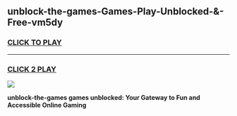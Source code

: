 
## unblock-the-games-Games-Play-Unblocked-&-Free-vm5dy
<h3>
<a href="https://premium76.site?title=unblock-the-games&ref=24A">CLICK TO PLAY</a></h3>
<hr>

<h3>
<a href="https://premium76.site?title=unblock-the-games&ref=24A">CLICK 2 PLAY</a>
  
</h3>

<a href="https://premium76.site?title=unblock-the-games&ref=24A"><img src="https://clearcache.store/games.png"></a>


**unblock-the-games games unblocked: Your Gateway to Fun and Accessible Online Gaming**
